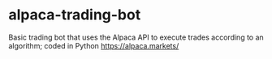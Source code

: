 # alpaca-trading-bot
Basic trading bot that uses the Alpaca API to execute trades according to an algorithm; coded in Python
https://alpaca.markets/ 
